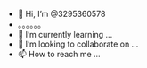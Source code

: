 - 👋 Hi, I’m @3295360578
- 。。。。。。
- 🌱 I’m currently learning ...
- 💞️ I’m looking to collaborate on ...
- 📫 How to reach me ...

<!---
3295360578/3295360578 is a ✨ special ✨ repository because its `README.md` (this file) appears on your GitHub profile.
You can click the Preview link to take a look at your changes.
--->
